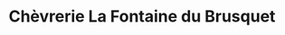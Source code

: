 ---
title: "Chèvrerie La Fontaine du Brusquet"
url: /saint-cezaire-sur-siagne/chevrerie-la-fontaine-du-brusquet/
shop: Hofladen
---